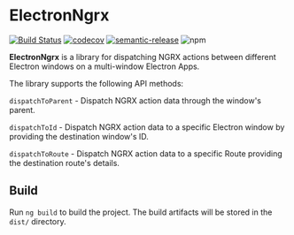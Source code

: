 # ElectronNgrx
[![Build Status](https://travis-ci.com/meniRoy/electron-ngrx.svg?branch=master)](https://travis-ci.com/meniRoy/electron-ngrx)
[![codecov](https://codecov.io/gh/meniRoy/electron-ngrx/branch/master/graph/badge.svg)](https://codecov.io/gh/meniRoy/electron-ngrx)
[![semantic-release](https://img.shields.io/badge/%20%20%F0%9F%93%A6%F0%9F%9A%80-semantic--release-e10079.svg)](https://github.com/semantic-release/semantic-release)
![npm](https://img.shields.io/npm/v/electron-ngrx?style=flat-square)

**ElectronNgrx** is a library for dispatching NGRX actions between different Electron windows on a multi-window Electron Apps.

The library supports the following API methods:

`dispatchToParent` - Dispatch NGRX action data through the window's parent.

`dispatchToId`  - Dispatch NGRX action data to a specific Electron window by providing the destination window's ID.

`dispatchToRoute`  - Dispatch NGRX action data to a specific Route providing the destination route's details.



## Build

Run `ng build` to build the project. The build artifacts will be stored in the `dist/` directory.
